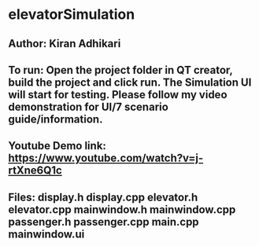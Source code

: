# elevatorSimulation
## Author: Kiran Adhikari


## To run: Open the project folder in QT creator, build the project and click run. The Simulation UI will start for testing. Please follow my video demonstration for UI/7 scenario guide/information.

## Youtube Demo link: https://www.youtube.com/watch?v=j-rtXne6Q1c

## Files: display.h display.cpp elevator.h elevator.cpp mainwindow.h mainwindow.cpp passenger.h passenger.cpp main.cpp mainwindow.ui

